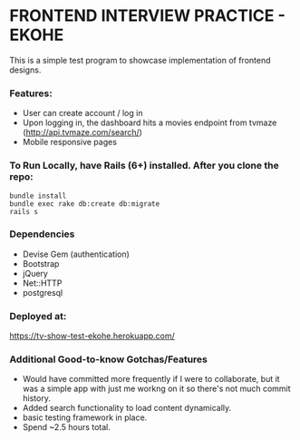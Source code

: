 # FRONTEND INTERVIEW PRACTICE - EKOHE

This is a simple test program to showcase implementation of frontend designs.

### Features:
* User can create account / log in
* Upon logging in, the dashboard hits a movies endpoint from tvmaze (http://api.tvmaze.com/search/)
* Mobile responsive pages

### To Run Locally, have Rails (6+) installed. After you clone the repo:

```
bundle install
bundle exec rake db:create db:migrate
rails s
```

### Dependencies
* Devise Gem (authentication)
* Bootstrap
* jQuery
* Net::HTTP
* postgresql

### Deployed at:
https://tv-show-test-ekohe.herokuapp.com/

### Additional Good-to-know Gotchas/Features
* Would have committed more frequently if I were to collaborate, but it was a simple app with just me workng on it so there's not much commit history.
* Added search functionality to load content dynamically.
* basic testing framework in place.
* Spend ~2.5 hours total.
